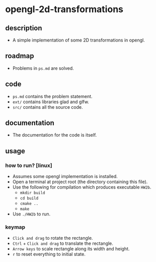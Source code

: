 # opengl-2d-transformations

## description
- A simple implementation of some 2D transformations in opengl.

## roadmap
- Problems in `ps.md` are solved.

## code
- `ps.md` contains the problem statement.
- `ext/` contains libraries glad and glfw.
- `src/` contains all the source code.

## documentation
- The documentation for the code is itself.

## usage

### how to run? [linux]
- Assumes some opengl implementation is installed.
- Open a terminal at project root (the directory containing this file).
- Use the following for compilation which produces executable `HW2b`.
  - `mkdir build`
  - `cd build`
  - `cmake ..`
  - `make`
- Use `./HW2b` to run.

### keymap
- `Click and drag` to rotate the rectangle.
- `Ctrl` + `Click and drag` to translate the rectangle.
- `Arrow keys` to scale rectangle along its width and height.
- `r` to reset everything to initial state.
